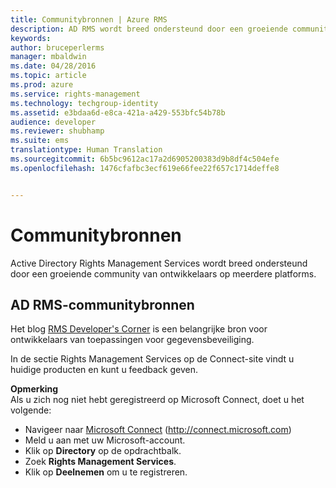 ```yaml
---
title: Communitybronnen | Azure RMS
description: AD RMS wordt breed ondersteund door een groeiende community van ontwikkelaars op meerdere platforms.
keywords: 
author: bruceperlerms
manager: mbaldwin
ms.date: 04/28/2016
ms.topic: article
ms.prod: azure
ms.service: rights-management
ms.technology: techgroup-identity
ms.assetid: e3bdaa6d-e8ca-421a-a429-553bfc54b78b
audience: developer
ms.reviewer: shubhamp
ms.suite: ems
translationtype: Human Translation
ms.sourcegitcommit: 6b5bc9612ac17a2d6905200383d9b8df4c504efe
ms.openlocfilehash: 1476cfafbc3ecf619e66fee22f657c1714deffe8


---
```


# Communitybronnen

Active Directory Rights Management Services wordt breed ondersteund door een groeiende community van ontwikkelaars op meerdere platforms.

## AD RMS-communitybronnen

Het blog [RMS Developer's Corner](http://blogs.msdn.com/b/rms/) is een belangrijke bron voor ontwikkelaars van toepassingen voor gegevensbeveiliging.

In de sectie Rights Management Services op de Connect-site vindt u huidige producten en kunt u feedback geven.

**Opmerking**  
Als u zich nog niet hebt geregistreerd op Microsoft Connect, doet u het volgende:

-   Navigeer naar [Microsoft Connect](http://connect.microsoft.com) (http://connect.microsoft.com)
-   Meld u aan met uw Microsoft-account.
-   Klik op **Directory** op de opdrachtbalk.
-   Zoek **Rights Management Services**.
-   Klik op **Deelnemen** om u te registreren.

 

 

 






<!--HONumber=Jun16_HO4-->



